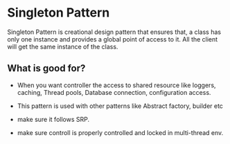 # Singleton Pattern
Singleton Pattern is creational design pattern that ensures that,
a class has only one instance and provides a global point of access to it.
All the client will get the same instance of the class.

## What is good for?
- When you want controller the access to shared resource like loggers, caching, Thread pools, Database connection, configuration access. 

- This pattern is used with other patterns like Abstract factory, builder etc
- make sure it follows SRP.
- make sure controll is properly controlled and locked in multi-thread env. 



